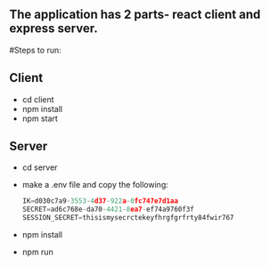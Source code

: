 ## The application has 2 parts- react client and express server. 

#Steps to run:

## Client
- cd client
- npm install
- npm start

## Server
- cd server
- make a .env file and copy the following:

  ```javascript 
  IK=d030c7a9-3553-4d37-922a-0fc747e7d1aa
  SECRET=ad6c768e-da70-4421-8ea7-ef74a9760f3f
  SESSION_SECRET=thisismysecrctekeyfhrgfgrfrty84fwir767
  ```
  
- npm install
- npm run


